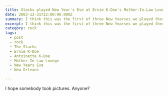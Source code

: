 ```yaml
---
title: Stacks played New Year's Eve at Ernie K-Doe's Mother-In-Law Lounge.
date: 2003-12-31T22:00:00.000Z
summary: I think this was the first of three New Yearses we played there.
excerpt: I think this was the first of three New Yearses we played there.
category: rock
tags:
  - post 
  - rock
  - The Stacks
  - Ernie K-Doe
  - Antoinette K-Doe
  - Mother-In-Law Lounge
  - New Years Eve
  - New Orleans

---
```


I hope somebody took pictures. Anyone?
